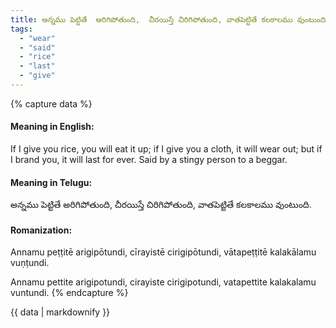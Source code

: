 ```yaml
---
title: అన్నము పెట్టితే  అరిగిపోతుంది,  చీరయిస్తే చిరిగిపోతుంది, వాతపెట్టితే కలకాలము వుంటుంది.
tags:
  - "wear"
  - "said"
  - "rice"
  - "last"
  - "give"
---
```


{% capture data %}
#### Meaning in English:
If I give you rice, you will eat it up; if I give you a cloth, it will wear out; but if I brand you, it will last for ever.
Said by a stingy person to a beggar.

#### Meaning in Telugu:
అన్నము పెట్టితే  అరిగిపోతుంది,  చీరయిస్తే చిరిగిపోతుంది, వాతపెట్టితే కలకాలము వుంటుంది.

#### Romanization:
Annamu peṭṭitē  arigipōtundi,  cīrayistē cirigipōtundi, vātapeṭṭitē kalakālamu vuṇṭundi.

Annamu pettite  arigipotundi,  cirayiste cirigipotundi, vatapettite kalakalamu vuntundi.
{% endcapture %}

{{ data | markdownify }}

